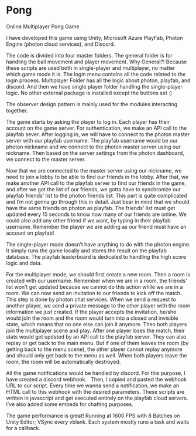 # Pong
Online Multiplayer Pong Game

I have developed this game using Unity, Microsoft Azure PlayFab, Photon Engine (photon cloud services), and Discord.

The code is divided into four master folders. The general folder is for handling the ball movement and player movement. Why General?! Because these scripts are used both in single-player and multiplayer, no matter which game mode it is. The login menu contains all the code related to the login process. Multiplayer Folder has all the logic about photon, playfab, and discord. And then we have single player folder handling the single-player logic. No other external package is installed except the buttons set :)

The observer design pattern is mainly used for the modules interacting together.

The game starts by asking the player to log in. Each player has their account on the game server. For authentication, we make an API call to the playfab sever. 
After logging in, we will have to connect to the photon master server with our playfab username. The playfab username would be our photon nickname and we connect to the photon master server using our nickname. Then based on the server settings from the photon dashboard, we connect to the master server.

Now that we are connected to the master server using our nickname, we need to join a lobby to be able to find our friends in the lobby. After that, we make another API call to the playfab server to find our friends in the game, and after we got the list of our friends, we gotta have to synchronize our playfab friends' list to the photon friends list. This part is quite complicated and I’m not gonna go through this in detail. Just bear in mind that we should have the same friends on photon as playfab. The friends' list must get updated every 15 seconds to know how many of our friends are online. We could also add any other friend if we want, by typing in their playfab username. Remember the player we are adding as our friend must have an account on playfab!

The single-player mode doesn’t have anything to do with the photon engine. It simply runs the game locally and stores the result on the playfab database. The playfab leaderboard is dedicated to handling the high score logic and data.

For the multiplayer mode, we should first create a new room. Then a room is created with our username. Remember when we are in a room, the friends' list won’t get updated because we cannot do this action while we are in a room. We can now send an invitation to our friends to kick off the match. This step is done by photon chat services. When we send a request to another player, we send a private message to the other player with the room information we just created. If the player accepts the invitation, he/she would join the room and the room would turn into a closed and invisible state, which means that no one else can join it anymore. Then both players join the multiplayer scene and play. After one player loses the match, their stats would get updated by an API call to the playfab server. They can also replay or get back to the main menu. But if one of them leaves the room (by getting back to the menu scene), the other player cannot replay anymore and should only get back to the menu as well. When both players leave the room, the room will be automatically destroyed. 

All the game notifications would be handled by discord. For this purpose, I have created a discord webhook.  
Then, I copied and pasted the webhook URL to our script. Every time we wanna send a notification, we make an HTML call to this webhook with the desired parameters. These scripts are written in javascript and get executed entirely on the playfab cloud servers. I’ve also added some embeds for chatting purposes.

The game performance is great! Running at 1600 FPS with 8 Batches on Unity Editor; VSync every vblank. Each system mostly runs a task and waits for a callback.

